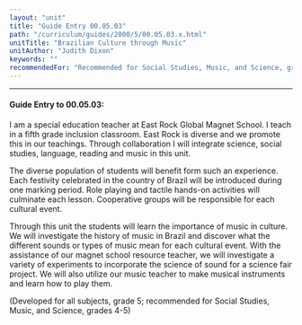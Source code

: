 ```yaml
---
layout: "unit"
title: "Guide Entry 00.05.03"
path: "/curriculum/guides/2000/5/00.05.03.x.html"
unitTitle: "Brazilian Culture through Music"
unitAuthor: "Judith Dixon"
keywords: ""
recommendedFor: "Recommended for Social Studies, Music, and Science, grades 4-5."
---
```

<body>
<hr/>
<h4>
Guide Entry to 00.05.03:
</h4>
I am a special education teacher at East Rock Global Magnet School.  I teach in a fifth grade inclusion classroom.  East Rock is diverse and we promote this in our teachings.  Through collaboration I will integrate science, social studies, language, reading and music in this unit.
<p>
The diverse population of students will benefit form such an experience.  Each festivity celebrated in the country of Brazil will be introduced during one marking period.  Role playing and tactile hands-on activities will culminate each lesson.  Cooperative groups will be responsible for each cultural event.
</p>
<p>
Through this unit the students will learn the importance of music in culture.  We will investigate the history of music in Brazil and discover what the different sounds or types of music mean for each cultural event.  With the assistance of our magnet school resource teacher, we will investigate a variety of experiments to incorporate the science of sound for a science fair project.  We will also utilize our music teacher to make musical instruments and learn how to play them.
</p>
<p>
(Developed for all subjects, grade 5; recommended for Social Studies, Music, and Science, grades 4-5)
</p>
</body>
